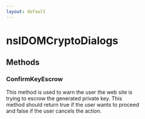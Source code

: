```yaml
---
layout: default
---
```


# nsIDOMCryptoDialogs #

## Methods ##

### ConfirmKeyEscrow ###
  
This method is used to warn the user the web site is  
trying to escrow the generated private key.  This   
method should return true if the user wants to proceed  
and false if the user cancels the action.  
  
